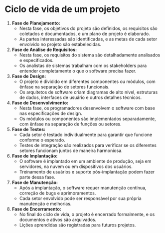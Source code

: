 # Ciclo de vida de um projeto

1. **Fase de Planejamento:**
   * Nesta fase, os objetivos do projeto são definidos, os requisitos são coletados e documentados, e um plano de projeto é elaborado.
   * As partes interessadas são identificadas, e as metas de cada setor envolvido no projeto são estabelecidas.
2. **Fase de Análise de Requisitos:**
   * Nesta fase, os requisitos do sistema são detalhadamente analisados e especificados.
   * Os analistas de sistemas trabalham com os stakeholders para entender completamente o que o software precisa fazer.
3. **Fase de Design:**
   * O projeto é dividido em diferentes componentes ou módulos, com ênfase na separação de setores funcionais.
   * Os arquitetos de software criam diagramas de alto nível, estruturas de dados, interfaces de usuário e outros detalhes técnicos.
4. **Fase de Desenvolvimento:**
   * Nesta fase, os programadores desenvolvem o software com base nas especificações de design.
   * Os módulos ou componentes são implementados separadamente, com ênfase na separação de funções ou setores.
5. **Fase de Testes:**
   * Cada setor é testado individualmente para garantir que funcione conforme o esperado.
   * Testes de integração são realizados para verificar se os diferentes setores funcionam juntos de maneira harmoniosa.
6. **Fase de Implantação:**
   * O software é implantado em um ambiente de produção, seja em servidores, na nuvem ou em dispositivos dos usuários.
   * Treinamento de usuários e suporte pós-implantação podem fazer parte dessa fase.
7. **Fase de Manutenção:**
   * Após a implantação, o software requer manutenção contínua, correção de bugs e aprimoramentos.
   * Cada setor envolvido pode ser responsável por sua própria manutenção e melhorias.
8. **Fase de Encerramento:**
   * No final do ciclo de vida, o projeto é encerrado formalmente, e os documentos e ativos são arquivados.
   * Lições aprendidas são registradas para futuros projetos.
